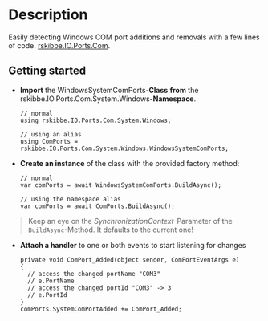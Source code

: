 ﻿# Description
Easily detecting Windows COM port additions and removals with a few lines of code. [rskibbe.IO.Ports.Com](https://www.nuget.org/packages/rskibbe.IO.Ports.Com).

## Getting started
- **Import** the WindowsSystemComPorts-**Class** **from** the rskibbe.IO.Ports.Com.System.Windows-**Namespace**. 

      // normal
      using rskibbe.IO.Ports.Com.System.Windows;

      // using an alias
      using ComPorts = rskibbe.IO.Ports.Com.System.Windows.WindowsSystemComPorts;

- **Create an instance** of the class with the provided factory method:

      // normal
      var comPorts = await WindowsSystemComPorts.BuildAsync();

      // using the namespace alias
      var comPorts = await ComPorts.BuildAsync();

> Keep an eye on the _SynchronizationContext_-Parameter of the `BuildAsync`-Method. It defaults to the current one!

- **Attach a handler** to one or both events to start listening for changes

      private void ComPort_Added(object sender, ComPortEventArgs e)
      {
        // access the changed portName "COM3"
        // e.PortName
        // access the changed portId "COM3" -> 3
        // e.PortId
      }
      comPorts.SystemComPortAdded += ComPort_Added;